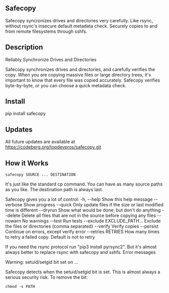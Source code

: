 Safecopy
--------

Safecopy syncronizes drives and directories very carefully. Like rsync, without rsync's insecure default metadata check. Securely copies to and from remote filesystems through sshfs.

Description
-----------

Reliably Synchronize Drives and Directories

Safecopy synchronizes drives and directories, and carefully verifies the copy. When you are copying massive files or large directory trees, it's important to know that every file was copied accurately. Safecopy verifies byte-by-byte, or you can choose a quick metadata check.


Install
-------

pip install safecopy


Updates
-------

All future updates are available at https://codeberg.org/topdevpros/safecopy.git


How it Works
------------

    safecopy SOURCE ... DESTINATION

It's just like the standard cp command. You can have as many source paths as you like. The destination path is always last.

Safecopy gives you a lot of control:
  -h, --help                Show this help message
  --verbose                 Show progress
  --quick               Only update files if the size or last modified time is different
  --dryrun              Show what would be done, but don't do anything
  --delete              Delete all files that are not in the source before copying any files
  --nowarn              No warnings
  --test                Run tests
  --exclude EXCLUDE_PATH...   Exclude the files or directories (comma separated)
  --verify              Verify copies
  --persist             Continue on errors, except verify error
  --retries RETRIES     How many times to retry a failed copy. Default is not to retry

If you need the rsync protocol run "pip3 install pyrsync2". But it's almost always better to replace rsync with safecopy and sshfs.
Error messages

Warning: setuid/setgid bit set on ...

Safecopy detects when the setuid/setgid bit is set. This is almost always a serious security risk. To remove the bit:

    chmod -s PATH
